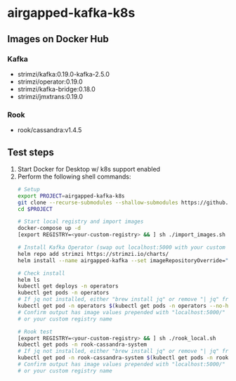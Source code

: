 # airgapped-kafka-k8s

## Images on Docker Hub
### Kafka
- strimzi/kafka:0.19.0-kafka-2.5.0
- strimzi/operator:0.19.0
- strimzi/kafka-bridge:0.18.0
- strimzi/jmxtrans:0.19.0
### Rook
- rook/cassandra:v1.4.5
## Test steps
1. Start Docker for Desktop w/ k8s support enabled
2. Perform the following shell commands:
    ``` zsh
    # Setup
    export PROJECT=airgapped-kafka-k8s
    git clone --recurse-submodules --shallow-submodules https://github.com/raft-tech/$PROJECT
    cd $PROJECT

    # Start local registry and import images
    docker-compose up -d
    [export REGISTRY=<your-custom-registry> && ] sh ./import_images.sh

    # Install Kafka Operator (swap out localhost:5000 with your custom name if you're using one)
    helm repo add strimzi https://strimzi.io/charts/
    helm install --name airgapped-kafka --set imageRepositoryOverride="localhost:5000/strimzi" --create-namespace -n operators strimzi/strimzi-kafka-operator

    # Check install
    helm ls
    kubectl get deploys -n operators
    kubectl get pods -n operators
    # If jq not installed, either "brew install jq" or remove "| jq" from below
    kubectl get pod -n operators $(kubectl get pods -n operators --no-headers -o custom-columns=":metadata.name") -o jsonpath='{$.spec.containers[*].env[3:]}' | jq
    # Confirm output has image values prepended with "localhost:5000/" 
    # or your custom registry name

    # Rook test
    [export REGISTRY=<your-custom-registry> && ] sh ./rook_local.sh
    kubectl get pods -n rook-cassandra-system
    # If jq not installed, either "brew install jq" or remove "| jq" from below
    kubectl get pod -n rook-cassandra-system $(kubectl get pods -n rook-cassandra-system --no-headers -o custom-columns=":metadata.name") -o jsonpath='{$.spec.containers[*].env[3:]}' | jq
    # Confirm output has image values prepended with "localhost:5000/" 
    # or your custom registry name    
    ```

